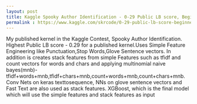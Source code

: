 ```yaml
---
layout: post
title: Kaggle Spooky Author Identification - 0-29 Public LB score, Beginner NLP Tutorial
permalink : https://www.kaggle.com/skrcode/0-29-public-lb-score-beginner-nlp-tutorial
---
```


My published kernel in the Kaggle Contest, Spooky Author Identification. Highest Public LB score  - 0.29 for a published kernel.Uses Simple Feature Engineering like Punctuation,Stop Words,Glove Sentence vectors. In addition is creates stack features from simple Features such as tfidf and count vectors for words and chars and applying multinomial naive bayes(mnb)- tfidf+words+mnb,tfidf+chars+mnb,count+words+mnb,count+chars+mnb. Conv Nets on keras texttosequence, NNs on glove sentence vectors and Fast Text are also used as stack features. XGBoost, which is the final model which will use the simple features and stack features as input
